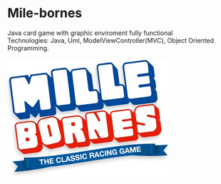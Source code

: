 # Mile-bornes
Java card game with graphic enviroment fully functional  
Technologies: Java, Uml, ModelViewController(MVC), Object Oriented Programming.<br/>   
![picture](res/1399050559108_10043654.jpg)
